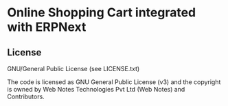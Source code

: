 # Online Shopping Cart integrated with ERPNext

## License

GNU/General Public License (see LICENSE.txt)

The code is licensed as GNU General Public License (v3) and the copyright is owned by Web Notes Technologies Pvt Ltd (Web Notes) and Contributors.
